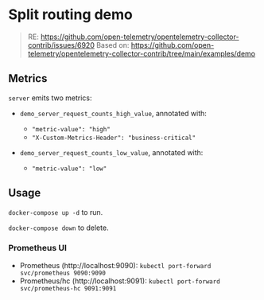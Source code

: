 # Split routing demo

>RE: https://github.com/open-telemetry/opentelemetry-collector-contrib/issues/6920
Based on: https://github.com/open-telemetry/opentelemetry-collector-contrib/tree/main/examples/demo

## Metrics

`server` emits two metrics:

* `demo_server_request_counts_high_value`, annotated with:
    * `"metric-value": "high"`
    * `"X-Custom-Metrics-Header": "business-critical"`

* `demo_server_request_counts_low_value`, annotated with:
    * `"metric-value": "low"`

## Usage

`docker-compose up -d` to run.

`docker-compose down` to delete.

### Prometheus UI

* Prometheus (http://localhost:9090): `kubectl port-forward svc/prometheus 9090:9090`
* Prometheus/hc (http://localhost:9091): `kubectl port-forward svc/prometheus-hc 9091:9091`


